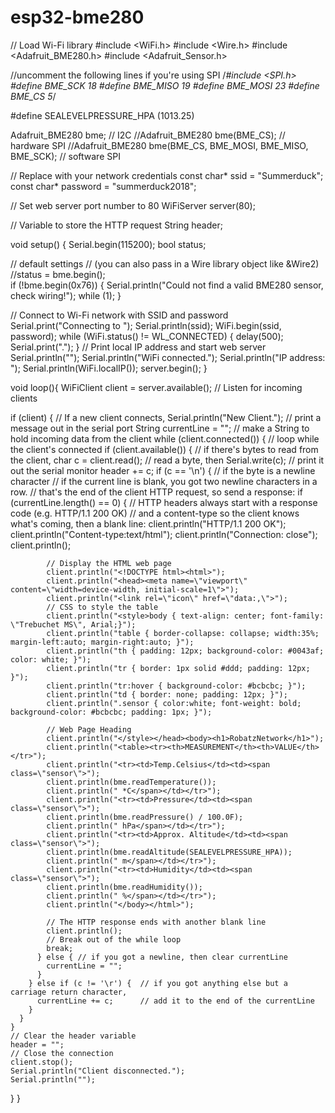 # esp32-bme280

// Load Wi-Fi library
#include <WiFi.h>
#include <Wire.h>
#include <Adafruit_BME280.h>
#include <Adafruit_Sensor.h>

//uncomment the following lines if you're using SPI
/*#include <SPI.h>
#define BME_SCK 18
#define BME_MISO 19
#define BME_MOSI 23
#define BME_CS 5*/

#define SEALEVELPRESSURE_HPA (1013.25)

Adafruit_BME280 bme; // I2C
//Adafruit_BME280 bme(BME_CS); // hardware SPI
//Adafruit_BME280 bme(BME_CS, BME_MOSI, BME_MISO, BME_SCK); // software SPI

// Replace with your network credentials
const char* ssid     = "Summerduck";
const char* password = "summerduck2018";

// Set web server port number to 80
WiFiServer server(80);

// Variable to store the HTTP request
String header;

void setup() {
  Serial.begin(115200);
  bool status;

  // default settings
  // (you can also pass in a Wire library object like &Wire2)
  //status = bme.begin();  
  if (!bme.begin(0x76)) {
    Serial.println("Could not find a valid BME280 sensor, check wiring!");
    while (1);
  }

  // Connect to Wi-Fi network with SSID and password
  Serial.print("Connecting to ");
  Serial.println(ssid);
  WiFi.begin(ssid, password);
  while (WiFi.status() != WL_CONNECTED) {
    delay(500);
    Serial.print(".");
  }
  // Print local IP address and start web server
  Serial.println("");
  Serial.println("WiFi connected.");
  Serial.println("IP address: ");
  Serial.println(WiFi.localIP());
  server.begin();
}

void loop(){
  WiFiClient client = server.available();   // Listen for incoming clients

  if (client) {                             // If a new client connects,
    Serial.println("New Client.");          // print a message out in the serial port
    String currentLine = "";                // make a String to hold incoming data from the client
    while (client.connected()) {            // loop while the client's connected
      if (client.available()) {             // if there's bytes to read from the client,
        char c = client.read();             // read a byte, then
        Serial.write(c);                    // print it out the serial monitor
        header += c;
        if (c == '\n') {                    // if the byte is a newline character
          // if the current line is blank, you got two newline characters in a row.
          // that's the end of the client HTTP request, so send a response:
          if (currentLine.length() == 0) {
            // HTTP headers always start with a response code (e.g. HTTP/1.1 200 OK)
            // and a content-type so the client knows what's coming, then a blank line:
            client.println("HTTP/1.1 200 OK");
            client.println("Content-type:text/html");
            client.println("Connection: close");
            client.println();
            
            // Display the HTML web page
            client.println("<!DOCTYPE html><html>");
            client.println("<head><meta name=\"viewport\" content=\"width=device-width, initial-scale=1\">");
            client.println("<link rel=\"icon\" href=\"data:,\">");
            // CSS to style the table 
            client.println("<style>body { text-align: center; font-family: \"Trebuchet MS\", Arial;}");
            client.println("table { border-collapse: collapse; width:35%; margin-left:auto; margin-right:auto; }");
            client.println("th { padding: 12px; background-color: #0043af; color: white; }");
            client.println("tr { border: 1px solid #ddd; padding: 12px; }");
            client.println("tr:hover { background-color: #bcbcbc; }");
            client.println("td { border: none; padding: 12px; }");
            client.println(".sensor { color:white; font-weight: bold; background-color: #bcbcbc; padding: 1px; }");
            
            // Web Page Heading
            client.println("</style></head><body><h1>RobatzNetwork</h1>");
            client.println("<table><tr><th>MEASUREMENT</th><th>VALUE</th></tr>");
            client.println("<tr><td>Temp.Celsius</td><td><span class=\"sensor\">");
            client.println(bme.readTemperature());
            client.println(" *C</span></td></tr>");  
            client.println("<tr><td>Pressure</td><td><span class=\"sensor\">");
            client.println(bme.readPressure() / 100.0F);
            client.println(" hPa</span></td></tr>");
            client.println("<tr><td>Approx. Altitude</td><td><span class=\"sensor\">");
            client.println(bme.readAltitude(SEALEVELPRESSURE_HPA));
            client.println(" m</span></td></tr>"); 
            client.println("<tr><td>Humidity</td><td><span class=\"sensor\">");
            client.println(bme.readHumidity());
            client.println(" %</span></td></tr>"); 
            client.println("</body></html>");
            
            // The HTTP response ends with another blank line
            client.println();
            // Break out of the while loop
            break;
          } else { // if you got a newline, then clear currentLine
            currentLine = "";
          }
        } else if (c != '\r') {  // if you got anything else but a carriage return character,
          currentLine += c;      // add it to the end of the currentLine
        }
      }
    }
    // Clear the header variable
    header = "";
    // Close the connection
    client.stop();
    Serial.println("Client disconnected.");
    Serial.println("");
  }
}
